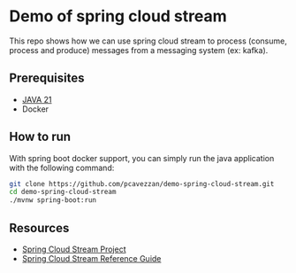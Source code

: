 # Demo of spring cloud stream

This repo shows how we can use spring cloud stream to process (consume, process and produce) messages from a messaging system (ex: kafka).

## Prerequisites

* [JAVA 21](https://adoptium.net/temurin/releases/)
* Docker

## How to run

With spring boot docker support, you can simply run the java application with the following command:

```bash
git clone https://github.com/pcavezzan/demo-spring-cloud-stream.git
cd demo-spring-cloud-stream
./mvnw spring-boot:run
```


## Resources

* [Spring Cloud Stream Project](https://cloud.spring.io/spring-cloud-stream/)
* [Spring Cloud Stream Reference Guide](https://docs.spring.io/spring-cloud-stream/reference/)